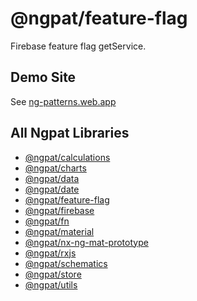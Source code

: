 # @ngpat/feature-flag

Firebase feature flag getService.

## Demo Site

See [ng-patterns.web.app](https://ng-patterns.web.app/)

## All Ngpat Libraries

- [@ngpat/calculations](https://ngpat-docs-calculations.web.app/index.html)
- [@ngpat/charts](https://ngpat-docs-charts.web.app/index.html)
- [@ngpat/data](https://ngpat-docs-data.web.app/index.html)
- [@ngpat/date](https://ngpat-docs-date.web.app/index.html)
- [@ngpat/feature-flag](https://ngpat-docs-feature-flag.web.app/index.html)
- [@ngpat/firebase](https://ngpat-docs-firebase.web.app/index.html)
- [@ngpat/fn](https://ngpat-docs-fn.web.app/index.html)
- [@ngpat/material](https://ngpat-docs-material.web.app/index.html)
- [@ngpat/nx-ng-mat-prototype](https://ngpat-docs-nx-ng-mat-prototype.web.app/index.html)
- [@ngpat/rxjs](https://ngpat-docs-rxjs.web.app/index.html)
- [@ngpat/schematics](https://ngpat-docs-schematics.web.app/index.html)
- [@ngpat/store](https://ngpat-docs-store.web.app/index.html)
- [@ngpat/utils](https://ngpat-docs-utils.web.app/index.html)

